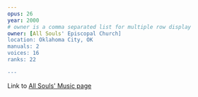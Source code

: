 ```yaml
---
opus: 26
year: 2000
# owner is a comma separated list for multiple row display
owner: [All Souls' Episcopal Church]
location: Oklahoma City, OK
manuals: 2
voices: 16
ranks: 22

---
```

<p>Link to <a target="_blank" href="http://www.allsoulsokc.com/ministry/music/">All Souls' Music page</a></p>
